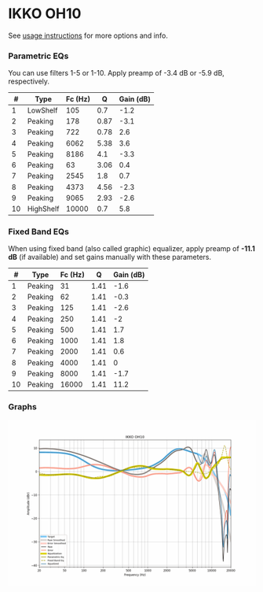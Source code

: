 # IKKO OH10
See [usage instructions](https://github.com/jaakkopasanen/AutoEq#usage) for more options and info.

### Parametric EQs
You can use filters 1-5 or 1-10. Apply preamp of -3.4 dB or -5.9 dB, respectively.

|   # | Type      |   Fc (Hz) |    Q |   Gain (dB) |
|-----|-----------|-----------|------|-------------|
|   1 | LowShelf  |       105 | 0.7  |        -1.2 |
|   2 | Peaking   |       178 | 0.87 |        -3.1 |
|   3 | Peaking   |       722 | 0.78 |         2.6 |
|   4 | Peaking   |      6062 | 5.38 |         3.6 |
|   5 | Peaking   |      8186 | 4.1  |        -3.3 |
|   6 | Peaking   |        63 | 3.06 |         0.4 |
|   7 | Peaking   |      2545 | 1.8  |         0.7 |
|   8 | Peaking   |      4373 | 4.56 |        -2.3 |
|   9 | Peaking   |      9065 | 2.93 |        -2.6 |
|  10 | HighShelf |     10000 | 0.7  |         5.8 |

### Fixed Band EQs
When using fixed band (also called graphic) equalizer, apply preamp of **-11.1 dB** (if available) and set gains manually with these parameters.

|   # | Type    |   Fc (Hz) |    Q |   Gain (dB) |
|-----|---------|-----------|------|-------------|
|   1 | Peaking |        31 | 1.41 |        -1.6 |
|   2 | Peaking |        62 | 1.41 |        -0.3 |
|   3 | Peaking |       125 | 1.41 |        -2.6 |
|   4 | Peaking |       250 | 1.41 |        -2   |
|   5 | Peaking |       500 | 1.41 |         1.7 |
|   6 | Peaking |      1000 | 1.41 |         1.8 |
|   7 | Peaking |      2000 | 1.41 |         0.6 |
|   8 | Peaking |      4000 | 1.41 |         0   |
|   9 | Peaking |      8000 | 1.41 |        -1.7 |
|  10 | Peaking |     16000 | 1.41 |        11.2 |

### Graphs
![](./IKKO%20OH10.png)
